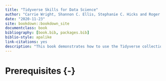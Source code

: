 ```yaml
--- 
title: "Tidyverse Skills for Data Science"
author: "Carrie Wright, Shannon C. Ellis, Stephanie C. Hicks and Roger D. Peng"
date: "2020-11-23"
site: bookdown::bookdown_site
documentclass: book
bibliography: [book.bib, packages.bib]
biblio-style: apalike
link-citations: yes
description: "This book demonstrates how to use the Tidyverse collection of packages for doing data science."
---
```


# Prerequisites {-}



